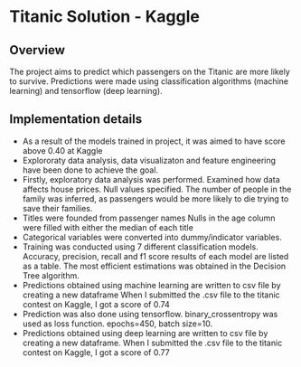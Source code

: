 # Titanic Solution - Kaggle

## Overview
The project aims to predict which passengers on the Titanic are more likely to survive. Predictions were made using classification algorithms (machine learning) and tensorflow (deep learning). 

## Implementation details
* As a result of the models trained in project, it was aimed to have score above 0.40 at Kaggle
* Explororaty data analysis, data visualizaton and feature engineering have been done to achieve the goal.
* Firstly, exploratory data analysis was performed. Examined how data affects house prices. Null values specified. The number of people in the family was inferred, as passengers would be more likely to die trying to save their families.  
* Titles were founded from passenger names  Nulls in the age column were filled with either the median of each title
* Categorical variables were converted into dummy/indicator variables.
* Training was conducted using 7 different classification models. Accuracy, precision, recall and f1 score results of each model are listed as a table.  The most efficient estimations was obtained in the Decision Tree algorithm.
* Predictions obtained using machine learning are written to csv file by creating a new dataframe When I submitted the .csv file to the titanic contest on Kaggle, I got a score of 0.74
* Prediction was also done using tensorflow. binary_crossentropy was used as loss function. epochs=450, batch size=10.
* Predictions obtained using deep learning are written to csv file by creating a new dataframe. When I submitted the .csv file to the titanic contest on Kaggle, I got a score of 0.77







